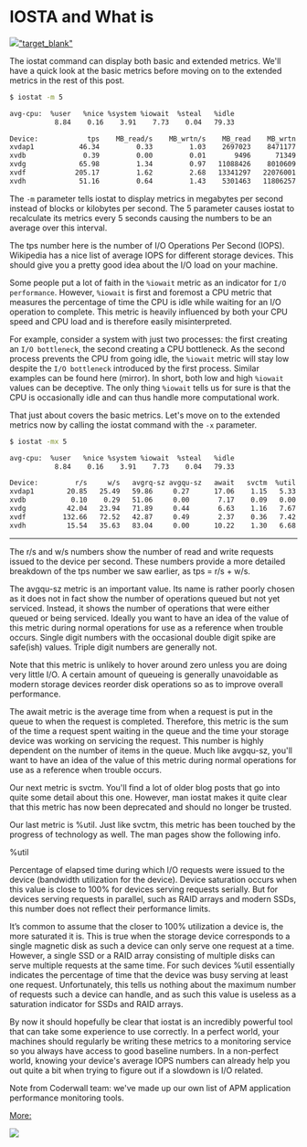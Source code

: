 # IOSTA and What is
[![](https://github.com/nu11secur1ty/Linux_Deployment_Administration_Hacks-Programing/blob/master/IOSTAT/links/wikipedia_PNG31.png)"target_blank"](https://en.wikipedia.org/wiki/Iostat)


The iostat command can display both basic and extended metrics. We'll have a quick look at the basic metrics before moving on to the extended metrics in the rest of this post.

```bash
$ iostat -m 5

avg-cpu:  %user   %nice %system %iowait  %steal   %idle
           8.84    0.16    3.91    7.73    0.04   79.33

Device:            tps    MB_read/s    MB_wrtn/s    MB_read    MB_wrtn
xvdap1           46.34         0.33         1.03    2697023    8471177
xvdb              0.39         0.00         0.01       9496      71349
xvdg             65.98         1.34         0.97   11088426    8010609
xvdf            205.17         1.62         2.68   13341297   22076001
xvdh             51.16         0.64         1.43    5301463   11806257
```
The `-m` parameter tells iostat to display metrics in megabytes per second instead of blocks or kilobytes per second. The 5 parameter causes iostat to recalculate its metrics every 5 seconds causing the numbers to be an average over this interval.

The tps number here is the number of I/O Operations Per Second (IOPS). Wikipedia has a nice list of average IOPS for different storage devices. This should give you a pretty good idea about the I/O load on your machine.

Some people put a lot of faith in the `%iowait` metric as an indicator for `I/O performance`. However, `%iowait` is first and foremost a CPU metric that measures the percentage of time the CPU is idle while waiting for an I/O operation to complete. This metric is heavily influenced by both your CPU speed and CPU load and is therefore easily misinterpreted.

For example, consider a system with just two processes: the first creating an `I/O bottleneck`, the second creating a CPU bottleneck. As the second process prevents the CPU from going idle, the `%iowait` metric will stay low despite the `I/O bottleneck` introduced by the first process. Similar examples can be found here (mirror). In short, both low and high `%iowait` values can be deceptive. The only thing `%iowait` tells us for sure is that the CPU is occasionally idle and can thus handle more computational work.

That just about covers the basic metrics. Let's move on to the extended metrics now by calling the iostat command with the `-x`
parameter.

```bash
$ iostat -mx 5

avg-cpu:  %user   %nice %system %iowait  %steal   %idle
           8.84    0.16    3.91    7.73    0.04   79.33

Device:         r/s     w/s   avgrq-sz avgqu-sz   await   svctm  %util
xvdap1        20.85   25.49   59.86     0.27      17.06    1.15   5.33
xvdb           0.10    0.29   51.06     0.00       7.17    0.09   0.00
xvdg          42.04   23.94   71.89     0.44       6.63    1.16   7.67
xvdf         132.66   72.52   42.87     0.49       2.37    0.36   7.42
xvdh          15.54   35.63   83.04     0.00      10.22    1.30   6.68
```

------------------------------------------------------------------------------------------------------------------------------

The r/s and w/s numbers show the number of read and write requests issued to the device per second. These numbers provide a more detailed breakdown of the tps number we saw earlier, as tps = r/s + w/s.

The avgqu-sz metric is an important value. Its name is rather poorly chosen as it does not in fact show the number of operations queued but not yet serviced. Instead, it shows the number of operations that were either queued or being serviced. Ideally you want to have an idea of the value of this metric during normal operations for use as a reference when trouble occurs. Single digit numbers with the occasional double digit spike are safe(ish) values. Triple digit numbers are generally not.

Note that this metric is unlikely to hover around zero unless you are doing very little I/O. A certain amount of queueing is generally unavoidable as modern storage devices reorder disk operations so as to improve overall performance.

The await metric is the average time from when a request is put in the queue to when the request is completed. Therefore, this metric is the sum of the time a request spent waiting in the queue and the time your storage device was working on servicing the request. This number is highly dependent on the number of items in the queue. Much like avgqu-sz, you'll want to have an idea of the value of this metric during normal operations for use as a reference when trouble occurs.

Our next metric is svctm. You'll find a lot of older blog posts that go into quite some detail about this one. However, man iostat makes it quite clear that this metric has now been deprecated and should no longer be trusted.

Our last metric is %util. Just like svctm, this metric has been touched by the progress of technology as well. The man pages show the following info.

%util

Percentage of elapsed time during which I/O requests were issued to the device (bandwidth utilization for the device). Device saturation occurs when this value is close to 100% for devices serving requests serially. But for devices serving requests in parallel, such as RAID arrays and modern SSDs, this number does not reflect their performance limits.

It’s common to assume that the closer to 100% utilization a device is, the more saturated it is. This is true when the storage device corresponds to a single magnetic disk as such a device can only serve one request at a time. However, a single SSD or a RAID array consisting of multiple disks can serve multiple requests at the same time. For such devices %util essentially indicates the percentage of time that the device was busy serving at least one request. Unfortunately, this tells us nothing about the maximum number of requests such a device can handle, and as such this value is useless as a saturation indicator for SSDs and RAID arrays.

By now it should hopefully be clear that iostat is an incredibly powerful tool that can take some experience to use correctly. In a perfect world, your machines should regularly be writing these metrics to a monitoring service so you always have access to good baseline numbers. In a non-perfect world, knowing your device's average IOPS numbers can already help you out quite a bit when trying to figure out if a slowdown is I/O related.

Note from Coderwall team: we've made up our own list of APM application performance monitoring tools.

[More:](https://www.xaprb.com/blog/2010/01/09/how-linux-iostat-computes-its-results/)

[![](https://github.com/nu11secur1ty/Linux_Deployment_Administration_Hacks-Programing/blob/master/IOSTAT/links/redhat.png)](https://access.redhat.com/articles/524333)
